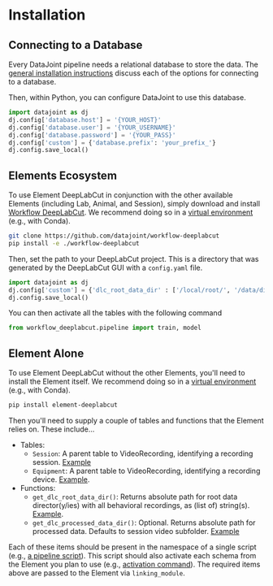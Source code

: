 # Installation

## Connecting to a Database

Every DataJoint pipeline needs a relational database to store the data. The 
[general installation instructions](https://elements.datajoint.org/usage/install) 
discuss each of the options for connecting to a database. 

Then, within Python, you can configure DataJoint to use this database.
```python
import datajoint as dj
dj.config['database.host'] = '{YOUR_HOST}'
dj.config['database.user'] = '{YOUR_USERNAME}'
dj.config['database.password'] = '{YOUR_PASS}'
dj.config['custom'] = {'database.prefix': 'your_prefix_'}
dj.config.save_local()
```

## Elements Ecosystem

To use Element DeepLabCut in conjunction with the other available Elements (including Lab, Animal, and Session), simply download and install 
[Workflow DeepLabCut](https://github.com/datajoint/workflow-deeplabcut). We recommend 
doing so in a 
[virtual environment](https://elements.datajoint.org/usage/install/#install-a-virtual-environment) 
(e.g., with Conda).

```bash
git clone https://github.com/datajoint/workflow-deeplabcut
pip install -e ./workflow-deeplabcut
```

Then, set the path to your DeepLabCut project. This is a directory that was generated by
the DeepLabCut GUI with a `config.yaml` file.

```python
import datajoint as dj
dj.config['custom'] = {'dlc_root_data_dir' : ['/local/root/', '/data/dirs/']}
dj.config.save_local()
```

You can then activate all the tables with the following command

```python
from workflow_deeplabcut.pipeline import train, model
```

## Element Alone

To use Element DeepLabCut without the other Elements, you'll need to install the Element itself. We recommend doing so in a 
[virtual environment](https://elements.datajoint.org/usage/install/#install-a-virtual-environment) 
(e.g., with Conda).

```bash
pip install element-deeplabcut
```

Then you'll need to supply a couple of tables and functions that the Element relies on. These include...

- Tables:
    - `Session`: A parent table to VideoRecording, identifying a recording session. 
    [Example](https://github.com/datajoint/element-session/blob/main/element_session/session_with_datetime.py#L45-L50)
    - `Equipment`: A parent table to VideoRecording, identifying a recording device. 
    [Example](https://github.com/datajoint/workflow-deeplabcut/blob/main/workflow_deeplabcut/pipeline.py#L42-L53).
- Functions:
    - `get_dlc_root_data_dir()`: Returns absolute path for root data director(y/ies) 
    with all behavioral recordings, as (list of) string(s). 
    [Example](https://github.com/datajoint/workflow-deeplabcut/blob/main/workflow_deeplabcut/paths.py#L5-L12).
    - `get_dlc_processed_data_dir()`: Optional. Returns absolute path for processed 
    data. Defaults to session video subfolder. 
    [Example](https://github.com/datajoint/workflow-deeplabcut/blob/main/workflow_deeplabcut/paths.py#L15-L23)

Each of these items should be present in the namespace of a single script (e.g., 
[a pipeline script](https://github.com/datajoint/workflow-deeplabcut/blob/main/workflow_deeplabcut/pipeline.py)). 
This script should also activate each schema from the Element you plan to use (e.g., 
[activation command](https://github.com/datajoint/workflow-deeplabcut/blob/main/workflow_deeplabcut/pipeline.py#L59-L60)). 
The required items above are passed to the Element via `linking_module`.